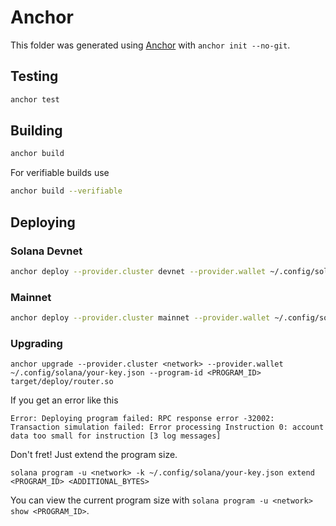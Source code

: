 # Anchor

This folder was generated using [Anchor](https://www.anchor-lang.com/) with `anchor init --no-git`.

## Testing

```bash
anchor test
```

## Building

```bash
anchor build
```

For verifiable builds use

```bash
anchor build --verifiable
```

## Deploying

### Solana Devnet

```bash
anchor deploy --provider.cluster devnet --provider.wallet ~/.config/solana/your-key.json
```

### Mainnet

```bash
anchor deploy --provider.cluster mainnet --provider.wallet ~/.config/solana/your-key.json
```

### Upgrading

```
anchor upgrade --provider.cluster <network> --provider.wallet ~/.config/solana/your-key.json --program-id <PROGRAM_ID> target/deploy/router.so
```

If you get an error like this

```
Error: Deploying program failed: RPC response error -32002: Transaction simulation failed: Error processing Instruction 0: account data too small for instruction [3 log messages]
```

Don't fret! Just extend the program size.

```
solana program -u <network> -k ~/.config/solana/your-key.json extend <PROGRAM_ID> <ADDITIONAL_BYTES>
```

You can view the current program size with `solana program -u <network> show <PROGRAM_ID>`.
